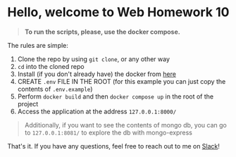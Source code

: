 # Hello, welcome to Web Homework 10


>**To run the scripts, please, use the docker compose.**

The rules are simple:

1. Clone the repo by using `git clone`, or any other way
2. `cd` into the cloned repo
3. Install (if you don't already have) the docker from [here](https://docs.docker.com/engine/install/)
4. CREATE `.env` FILE IN THE ROOT (for this example you can just copy the contents of `.env.example`)
5. Perform `docker build` and then `docker compose up` in the root of the project
6. Access the application at the address `127.0.0.1:8000/`

> Additionally, if you want to see the contents of mongo db, you can go to `127.0.0.1:8081/` to explore the db with mongo-express

That's it. If you have any questions, feel free to reach out to me on [Slack](https://python25softw-jvd6587.slack.com/team/U073TRZ7TBP)!